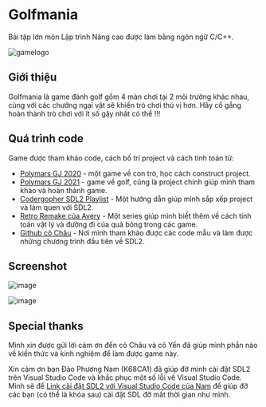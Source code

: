 #  Golfmania
Bài tập lớn môn Lập trình Nâng cao được làm bằng ngôn ngữ C/C++.

![gamelogo](https://github.com/xuanduong1605/gameProject01/assets/145822357/4fce19c2-f882-4c90-9b79-c691b20bd6f3)

##  Giới thiệu
Golfmania là game đánh golf gồm 4 màn chơi tại 2 môi trường khác nhau, cùng với các chướng ngại vật sẽ khiến trò chơi thú vị hơn.
Hãy cố gắng hoàn thành trò chơi với ít số gậy nhất có thể !!!

##  Quá trình code
Game được tham khảo code, cách bố trí project và cách tính toán từ:
- [Polymars GJ 2020](https://www.youtube.com/watch?v=EAMHQfCGymg) - một game về con trỏ, học cách construct project.
- [Polymars GJ 2021](https://www.youtube.com/watch?v=iEn0ozP-jxc) - game về golf, cũng là project chính giúp mình tham khảo và hoàn thành game.
- [Codergopher SDL2 Playlist](https://youtube.com/playlist?list=PL2RPjWnJduNmXHRYwdtublIPdlqocBoLS&si=1RdCOJW2vogxbvat) - Một hướng dẫn giúp mình sắp xếp project và làm quen với SDL2.
- [Retro Remake của Avery](https://youtube.com/playlist?list=PLVotA8ycjnCv_okrFfnUHRKv9PnW8UznR&si=uCze74g1c0de0zVZ) - Một series giúp mình biết thêm về cách tính toán vật lý và đường đi của quả bóng trong các game.
- [Github cô Châu](https://github.com/chauttm/advprogram) - Nơi mình tham khảo được các code mẫu và làm được những chương trình đầu tiên về SDL2.

## Screenshot
![image](https://github.com/xuanduong1605/gameProject01/assets/145822357/48d9e8dd-ea79-40da-ac44-1c495d4b4137)

![image](https://github.com/xuanduong1605/gameProject01/assets/145822357/20c4161f-b230-4502-928c-286a44e0214e)

## Special thanks
Mình xin được gửi lời cảm ơn đến cô Châu và cô Yến đã giúp mình phần nào về kiến thức và kinh nghiệm để làm được game này.

Xin cảm ơn bạn Đào Phương Nam (K68CA1) đã giúp đỡ mình cài đặt SDL2 trên Visual Studio Code và khắc phục một số lỗi về Visual Studio Code.
Mình sẽ để [Link cài đặt SDL2 với Visual Studio Code của Nam](https://www.youtube.com/watch?v=hrPwoEqTHlU) để giúp đỡ các bạn (có thể là khóa sau) cài đặt SDL đỡ mất thời gian như mình.





